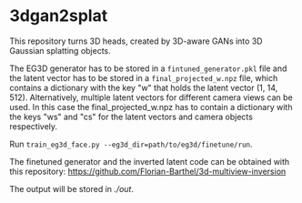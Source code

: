 # 3dgan2splat

This repository turns 3D heads, created by 3D-aware GANs into 3D Gaussian splatting objects.


The EG3D generator has to be stored in a `fintuned_generator.pkl` file and the latent vector has to be
stored in a `final_projected_w.npz` file, which contains a dictionary with the key "w" that holds the 
latent vector (1, 14, 512). Alternatively, multiple latent vectors for different camera views can be used.
In this case the final_projected_w.npz has to contain a dictionary with the keys "ws" and "cs" for the
latent vectors and camera objects respectively.

Run `train_eg3d_face.py --eg3d_dir=path/to/eg3d/finetune/run`.

The finetuned generator and the inverted latent code can be obtained with this repository:
https://github.com/Florian-Barthel/3d-multiview-inversion

The output will be stored in _./out_.
